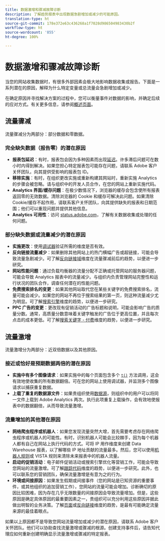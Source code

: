 ```yaml
---
title: 数据激增和骤减故障诊断
description: 了解趋势报表中出现数据急剧增加或减少的可能原因。
translation-type: ht
source-git-commit: 178e372e63c436268a1f7028d986504983430b2f
workflow-type: ht
source-wordcount: '855'
ht-degree: 100%

---
```



# 数据激增和骤减故障诊断

当您的网站收集数据时，有很多外部因素会极大地影响数据收集或报告。下面是一系列潜在的原因，解释为什么特定变量或总流量会急剧增加或减少。

在确定原因并寻找解决方案的过程中，您可以衡量事件对数据的影响，并确定后续的应对方式。有关更多信息，请参阅[概述页面](overview.md)。

## 流量骤减

流量骤减分为两部分：部分数据和零数据。

### 完全缺失数据（报告零）的潜在原因

* **报表包延迟**：有时，报表包会因为多种因素而出现[延迟](../latency.md)。许多滞后问题可在数小时内得到解决。如果您担心特定报表包可能存在问题，请联系 Adobe 客户关怀团队，向其提供受影响的报表包 ID。
* **移除实施**：有时，在组织更改实施或重新构建其网站时，重新实施 Analytics 的步骤会被忽略。请与组织中的开发人员合作，在您的网站上重新实施代码。
* **Analytics 界面/缓存问题**：在极少数情况下，浏览器的缓存会包含使所有报表返回零的无效数据。清除浏览器的 Cookie 和缓存可解决此问题。如果清除 Cookie/缓存不起作用，请联系客户关怀团队，向其提供缺失的报表和日期范围；他们可以重现问题并提供其他信息。
* **Analytics 可用性**：访问 [status.adobe.com](https://status.adobe.com/products/1173/)，了解有关数据收集或处理的任何问题。

### 部分缺失数据或流量减少的潜在原因

* **实施更改**：使用[调试器](/help/implement/validate/debugger.md)验证所需的维度是否有效。
* **反向链接流量减少**：如果删除其他网站上的热门横幅广告或超链接，可能会导致流量急剧减少。可了解[反向链接域](/help/components/dimensions/referring-domain.md)维度在流量骤减前后的趋势，以便进一步研究。
* **网站性能问题**：通过负载均衡器的流量分配不正确或托管网站的服务器问题，可能会导致 Analytics 报表中的流量减少。与组织内负责管理网站完整性和运行状况的团队合作，调查任何潜在的性能问题。
* **免费搜索排名的变更**：如果其他网站取代您在某些关键字的免费搜索排名，流量可能会减少。如果您的网站不再位于搜索结果的第一页，则这种流量减少尤为明显。可了解[搜索引擎](/help/components/dimensions/search-engine.md)维度的趋势，以便进一步研究。
* **PPC 广告的变更**：更改现有促销活动的广告标题和说明，可能会影响广告的质量分数。通常，高质量分数意味着关键字触发的广告位于更高位置，并且每次点击的成本更低。可了解[搜索关键字 - 付费](/help/components/dimensions/search-keyword.md)维度的趋势，以便进一步研究。

## 流量激增

流量激增分为两部分：近双倍数据以及其他原因。

### 接近或恰好是预期数据两倍的潜在原因

* **实施中有多个图像请求**：如果实施中的每个页面包含多个 [`t()`](/help/implement/vars/functions/t-method.md) 方法调用，这会有效地使收集的所有数据翻倍。可在您的网站上使用调试器，并监测多个图像请求以捕获重复数据。
* **上载了重复的数据源文件**：如果贵组织使用[数据源](/help/import/c-data-sources/datasrc-home.md)，则组织中的用户可以将同一文件上载到 Adobe Analytics 两次。执行此项重复上载操作，会有效地使报表中的数据翻倍，从而导致流量激增。

### 流量增加的其他潜在原因

* **网络爬虫程序或机器人**：如果您发现流量突然大增，首先需要考虑存在网络爬虫程序或机器人的可能性。有时，识别机器人可能会比较棘手，因为每个机器人都有自己在网站上执行代码的方式。可将 IP 用作维度来创建 Data Warehouse 报表，以了解哪些 IP 地址贡献的流量最多。然后，您可以使用[机器人规则](/help/admin/admin/bot-removal/bot-rules.md)或 VISTA 规则来清除未来报表中的机器人流量。
* **启动的促销活动**：电子邮件促销活动或搜索引擎优化等营销工作，可能会导致您网站的流量激增。可了解[跟踪代码](/help/components/dimensions/tracking-code.md)维度的趋势，以便进一步研究。此外，也可以联系您的营销团队，确保流量激增是有意为之的行为。
* **环境或间接原因**：如果发生假期或间接事件（您的网站是已知资源的重要事件，或其他组织的追加营销工作），您网站的流量可能会增加。诊断确切的原因比较困难，因为存在几乎无限数量的间接原因会导致流量增加。但是，这些原因是确定具体原因的最重要因素之一，贵组织可以充分利用这些原因并据此做出明智的业务决策。了解[页面](/help/components/dimensions/page.md)或[反向链接](/help/components/dimensions/referrer.md)维度的趋势，是最有可能确定流量来源的最佳着眼点。

如果以上原因都不是导致您网站流量增加或减少的潜在原因，请联系 Adobe 客户关怀团队。他们可以协助查找流量激增或骤减的根源。创建支持事件后，请告知代理应如何重新创建明确显示流量激增或骤减的特定报表。
